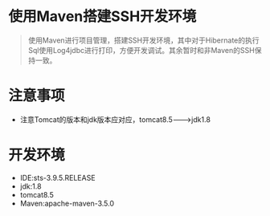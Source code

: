 # 使用Maven搭建SSH开发环境
> 使用Maven进行项目管理，搭建SSH开发环境，其中对于Hibernate的执行Sql使用Log4jdbc进行打印，方便开发调试。其余暂时和非Maven的SSH保持一致。

# 注意事项
- 注意Tomcat的版本和jdk版本应对应，tomcat8.5--->jdk1.8

# 开发环境
- IDE:sts-3.9.5.RELEASE
- jdk:1.8
- tomcat8.5
- Maven:apache-maven-3.5.0
